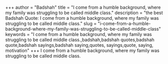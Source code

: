 +++
author = "Badshah"
title = "I come from a humble background, where my family was struggling to be called middle class."
description = "the best Badshah Quote: I come from a humble background, where my family was struggling to be called middle class."
slug = "i-come-from-a-humble-background-where-my-family-was-struggling-to-be-called-middle-class"
keywords = "I come from a humble background, where my family was struggling to be called middle class.,badshah,badshah quotes,badshah quote,badshah sayings,badshah saying,quotes, sayings,quote, saying, motivation"
+++
I come from a humble background, where my family was struggling to be called middle class.
